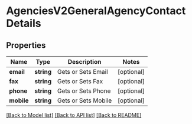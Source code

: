 # AgenciesV2GeneralAgencyContactDetails

## Properties
Name | Type | Description | Notes
------------ | ------------- | ------------- | -------------
**email** | **string** | Gets or Sets Email | [optional] 
**fax** | **string** | Gets or Sets Fax | [optional] 
**phone** | **string** | Gets or Sets Phone | [optional] 
**mobile** | **string** | Gets or Sets Mobile | [optional] 

[[Back to Model list]](../../README.md#documentation-for-models) [[Back to API list]](../../README.md#documentation-for-api-endpoints) [[Back to README]](../../README.md)

